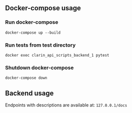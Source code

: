## Docker-compose usage

### Run docker-compose
`docker-compose up --build
`
### Run tests from test directory
`docker exec clarin_api_scripts_backend_1 pytest`

### Shutdown docker-compose
`docker-compose down`

## Backend usage
Endpoints with descriptions are available at:
`127.0.0.1/docs`
